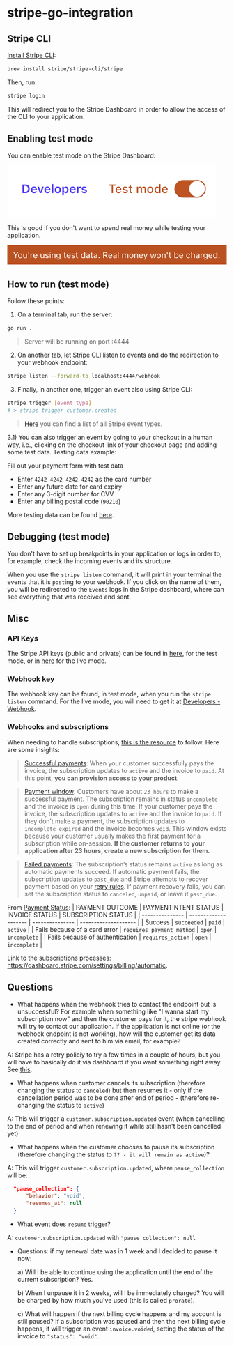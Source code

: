 # stripe-go-integration

## Stripe CLI

[Install Stripe CLI](https://stripe.com/docs/stripe-cli#install):

```sh
brew install stripe/stripe-cli/stripe
```

Then, run:

```sh
stripe login
```

This will redirect you to the Stripe Dashboard in order to allow the access of the CLI to your application.

## Enabling test mode

You can enable test mode on the Stripe Dashboard:

![alt text](img/testmode.png)

This is good if you don't want to spend real money while testing your application.

![alt text](img/realmoneynotcharged.png)

## How to run (test mode)

Follow these points:

1) On a terminal tab, run the server:

```sh
go run .
```

> Server will be running on port :4444

2) On another tab, let Stripe CLI listen to events and do the redirection to your webhook endpoint:

```sh
stripe listen --forward-to localhost:4444/webhook
```

3) Finally, in another one, trigger an event also using Stripe CLI:

```sh
stripe trigger [event_type]
# > stripe trigger customer.created
```

> [Here](https://stripe.com/docs/api/events/types) you can find a list of all Stripe event types.

3.1) You can also trigger an event by going to your checkout in a human way, i.e., clicking on the checkout link of your checkout page and adding some test data. Testing data example:

Fill out your payment form with test data

- Enter `4242 4242 4242 4242` as the card number
- Enter any future date for card expiry
- Enter any 3-digit number for CVV
- Enter any billing postal code (`90210`)

More testing data can be found [here](https://stripe.com/docs/testing).

## Debugging (test mode)

You don't have to set up breakpoints in your application or logs in order to, for example, check the incoming events and its structure.

When you use the `stripe listen` command, it will print in your terminal the events that it is `post`ing to your webhook. If you click on the name of them, you will be redirected to the `Events` logs in the Stripe dashboard, where can see everything that was received and sent.

## Misc

### API Keys

The Stripe API keys (public and private) can be found in [here](https://dashboard.stripe.com/test/apikeys), for the test mode, or in [here](https://dashboard.stripe.com/apikeys) for the live mode.

### Webhook key

The webhook key can be found, in test mode, when you run the `stripe listen` command.
For the live mode, you will need to get it at [Developers - Webhook](https://dashboard.stripe.com/test/webhooks).

### Webhooks and subscriptions

When needing to handle subscriptions, [this is the resource](https://stripe.com/docs/billing/subscriptions/webhooks) to follow.
Here are some insights:

> [Successful payments](https://stripe.com/docs/billing/subscriptions/overview#successful-payments):
> When your customer successfully pays the invoice, the subscription updates to `active` and the invoice to `paid`. At this point, __you can provision access to your product__.

> [Payment window](https://stripe.com/docs/billing/subscriptions/overview#payment-window):
> Customers have about `23 hours` to make a successful payment. The subscription remains in status `incomplete` and the invoice is `open` during this time. If your customer pays the invoice, the subscription updates to `active` and the invoice to `paid`. If they don’t make a payment, the subscription updates to `incomplete_expired` and the invoice becomes `void`.
> This window exists because your customer usually makes the first payment for a subscription while on-session. __If the customer returns to your application after 23 hours, create a new subscription for them.__

> [Failed payments](https://stripe.com/docs/billing/subscriptions/overview#failed-payments):
> The subscription’s status remains `active` as long as automatic payments succeed. If automatic payment fails, the subscription updates to `past_due` and Stripe attempts to recover payment based on your [retry rules](https://dashboard.stripe.com/settings/billing/automatic). If payment recovery fails, you can set the subscription status to `canceled`, `unpaid`, or leave it `past_due`.

From [Payment Status](https://stripe.com/docs/billing/subscriptions/overview#payment-status):
| PAYMENT OUTCOME | PAYMENTINTENT STATUS | INVOICE STATUS | SUBSCRIPTION STATUS |
| --------------- | -------------------- | --------------- | -------------------- |
|     Success     |     `succeeded`        |    `paid`        |     `active`    |
| Fails because of a card error | `requires_payment_method` | `open` |  `incomplete`  |
| Fails because of authentication |  `requires_action` |  `open` | `incomplete` |


Link to the subscriptions processes: <https://dashboard.stripe.com/settings/billing/automatic>.

## Questions

- What happens when the webhook tries to contact the endpoint but is unsuccessful?
For example when something like "I wanna start my subscription now" and then the customer
pays for it, the stripe webhook will try to contact our application. If the application is not online (or the webhook endpoint is not working), how will the customer
get its data created correctly and sent to him via email, for example?

A: Stripe has a retry policiy to try a few times in a couple of hours, but you will have to basically do it via dashboard if you want something right away. See [this](https://docs.stripe.com/webhooks#retries).

- What happens when customer cancels its subscription (therefore changing the status to `canceled`) but then resumes it - only if the cancellation period was to be done after end of period - (therefore re-changing the status to `active`)

A: This will trigger a `customer.subscription.updated` event (when cancelling to the end of period and when renewing it while still hasn't been cancelled yet)

- What happens when the customer chooses to pause its subscription (therefore changing the status to `?? - it will remain as active`)?

A: This will trigger `customer.subscription.updated`, where `pause_collection` will be:

```json
  "pause_collection": {
      "behavior": "void",
      "resumes_at": null
  }
```

- What event does `resume` trigger?

A: `customer.subscription.updated` with `"pause_collection": null`

- Questions: if my renewal date was in 1 week and I decided to pause it now:
  
    a) Will I be able to continue using the application until the end of the current subscription?
      Yes.

    b) When I unpause it in 2 weeks, will I be immediately charged?
      You will be charged by how much you've used (this is called `prorate`).

    c) What will happen if the next billing cycle happens and my account is still paused?
      If a subscription was paused and then the next billing cycle happens, it will trigger an event `invoice.voided`, setting the status of the invoice to `"status": "void"`.

